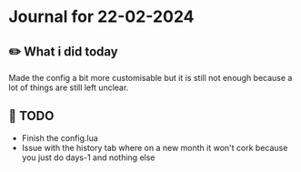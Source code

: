 # Journal for 22-02-2024

## ✏️ What i did today
Made the config a bit more customisable but it is still not enough because a lot of things are still left unclear.

## 📜 TODO
- Finish the config.lua
- Issue with the history tab where on a new month it won't cork because you just do days-1 and nothing else
